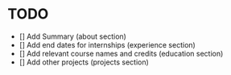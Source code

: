 # TODO

- [] Add Summary (about section)
- [] Add end dates for internships (experience section)
- [] Add relevant course names and credits (education section)
- [] Add other projects (projects section)
